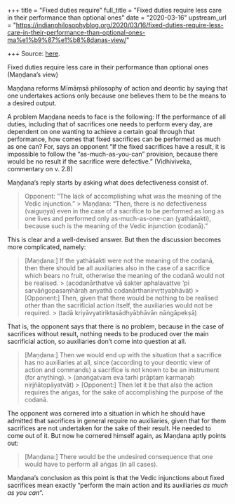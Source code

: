 +++
title = "Fixed duties require"
full_title = "Fixed duties require less care in their performance than optional ones"
date = "2020-03-16"
upstream_url = "https://indianphilosophyblog.org/2020/03/16/fixed-duties-require-less-care-in-their-performance-than-optional-ones-ma%e1%b9%87%e1%b8%8danas-view/"

+++
Source: [here](https://indianphilosophyblog.org/2020/03/16/fixed-duties-require-less-care-in-their-performance-than-optional-ones-ma%e1%b9%87%e1%b8%8danas-view/).

Fixed duties require less care in their performance than optional ones (Maṇḍana’s view)

Maṇḍana reforms Mīmāṃsā philosophy of action and deontic by saying that one undertakes actions only because one believes them to be the means to a desired output.

A problem Maṇḍana needs to face is the following: If the performance of all duties, including that of sacrifices one needs to perform every day, are dependent on one wanting to achieve a certain goal through that performance, how comes that fixed sacrifices can be performed as much as one can? For, says an opponent “If the fixed sacrifices have a result, it is impossible to follow the “as-much-as-you-can” provision, because there would be no result if the sacrifice were defective.” (Vidhiviveka, commentary on v. 2.8)

Maṇḍana’s reply starts by asking what does defectiveness consist of.

> Opponent: “The lack of accomplishing what was the meaning of the Vedic injunction.” >
> Maṇḍana: “Then, there is no defectiveness (vaiguṇya) even in the case of a sacrifice to be performed as long as one lives and performed only as-much-as-one-can (yathāśakti), because such is the meaning of the Vedic injunction (codanā).”

This is clear and a well-devised answer. But then the discussion becomes more complicated, namely:

> \[Maṇḍana:\] If the yathāśakti were not the meaning of the codanā, then there should be all auxiliaries also in the case of a sacrifice which bears no fruit, otherwise the meaning of the codanā would not be realised. >
> (acodanārthatve vā śakter aphalavattve ‘pi sarvāṅgopasaṃhāraḥ anyathā codanārthanirvṛttyabhāvāt) >
> \[Opponent:\] Then, given that there would be nothing to be realised other than the sacrificial action itself, the auxiliaries would not be required. >
> (tadā kriyāvyatiriktasādhyābhāvān nāṅgāpekṣā)

That is, the opponent says that there is no problem, because in the case of sacrifices without result, nothing needs to be produced over the main sacrificial action, so auxiliaries don’t come into question at all.

> \[Maṇḍana:\] Then we would end up with the situation that a sacrifice has no auxiliaries at all, since (according to your deontic view of action and commands) a sacrifice is not known to be an instrument (for anything). >
> (anaṅgatvam eva tarhi prāptaṃ karmaṇaḥ nirjñātopāyatvāt) >
> \[Opponent:\] Then let it be that also the action requires the aṅgas, for the sake of accomplishing the purpose of the codanā.

The opponent was cornered into a situation in which he should have admitted that sacrifices in general require no auxiliaries, given that for them sacrifices are not undertaken for the sake of their result. He needed to come out of it. But now he cornered himself again, as Maṇḍana aptly points out:

> \[Maṇḍana:\] There would be the undesired consequence that one would have to perform all aṅgas (in all cases).

Maṇḍana’s conclusion as this point is that the Vedic injunctions about fixed sacrifices mean exactly “perform the main action and its auxiliaries *as much as you can*“.
